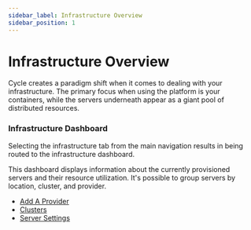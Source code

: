 ```yaml
---
sidebar_label: Infrastructure Overview
sidebar_position: 1
---
```


# Infrastructure Overview

Cycle creates a paradigm shift when it comes to dealing with your infrastructure. The primary focus when using the platform is your containers, while the servers underneath appear as a giant pool of distributed resources. 

### Infrastructure Dashboard
Selecting the infrastructure tab from the main navigation results in being routed to the infrastructure dashboard. 

This dashboard displays information about the currently provisioned servers and their resource utilization. It's possible to group servers by location, cluster, and provider. 


* [Add A Provider](/docs/infrastructure/add-infrastructure)
* [Clusters](/docs/infrastructure/clusters)
* [Server Settings](/docs/infrastructure/settings)



